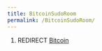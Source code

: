 ```yaml
---
title: BitcoinSudoRoom
permalink: /BitcoinSudoRoom/
---
```


1.  REDIRECT [Bitcoin](/Bitcoin "wikilink")
